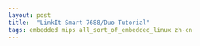 ```yaml
---
layout: post
title:  "LinkIt Smart 7688/Duo Tutorial"
tags: embedded mips all_sort_of_embedded_linux zh-cn
---
```


